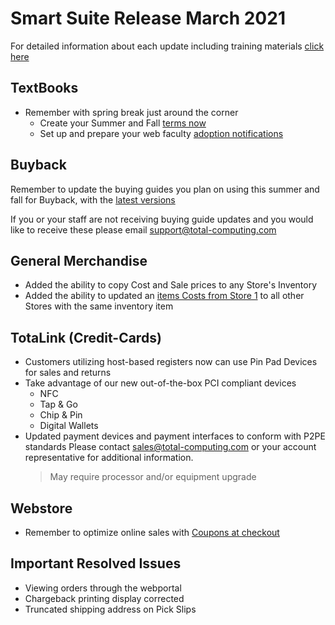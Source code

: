 # Smart Suite Release March 2021

<PageHeader />

For detailed information about each update including training materials [click here](https://training.total-computing.com/dwkb/tech-update/)

## TextBooks

*  Remember with spring break just around the corner
   *  Create your Summer and Fall [terms now](https://training.total-computing.com/dwkb/textbook-training/)
   *  Set up and prepare your web faculty [adoption notifications](https://training.total-computing.com/dwkb/advanced-faculty-adoptions-store-side/)

## Buyback
Remember to update the buying guides you plan on using this summer and fall for Buyback, with the [latest versions](https://training.total-computing.com/dwkb/wholesale-guide-update/)

If you or your staff are not receiving buying guide updates and you would like to receive these please email [support@total-computing.com](mailto:support@total-computing.com)

## General Merchandise

* Added the ability to copy Cost and Sale prices to any Store's Inventory
* Added the ability to updated an [items Costs from Store 1](https://tcs-training-wp.azurewebsites.net/dwkb/update-item-costs-to-all-stores/) to all other Stores with the same inventory item

## TotaLink (Credit-Cards)

* Customers utilizing host-based registers now can use Pin Pad Devices for sales and returns
* Take advantage of our new out-of-the-box PCI compliant devices
  * NFC
  * Tap & Go
  * Chip & Pin
  * Digital Wallets
* Updated payment devices and payment interfaces to conform with P2PE standards Please contact [sales@total-computing.com](mailto:sales@total-computing.com) or your account representative for additional information.
    > May require processor and/or equipment upgrade

## Webstore

* Remember to optimize online sales with [Coupons at checkout](https://training.total-computing.com/dwkb/coupon-promo-voucher-gift-certificate-and-gift-card-setup-online-redemption-and-checkout/)

## Important Resolved Issues

* Viewing orders through the webportal
* Chargeback printing display corrected
* Truncated shipping address on Pick Slips

<PageFooter />